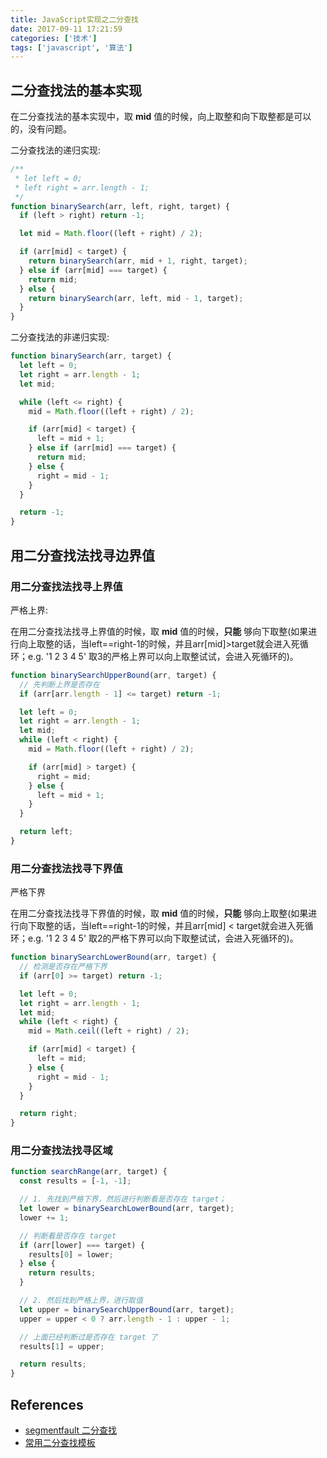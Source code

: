 ```yaml
---
title: JavaScript实现之二分查找
date: 2017-09-11 17:21:59
categories: ['技术']
tags: ['javascript', '算法']
---
```


## 二分查找法的基本实现

在二分查找法的基本实现中，取 **mid** 值的时候，向上取整和向下取整都是可以的，没有问题。

二分查找法的递归实现:

```js
/**
 * let left = 0;
 * left right = arr.length - 1;
 */
function binarySearch(arr, left, right, target) {
  if (left > right) return -1;

  let mid = Math.floor((left + right) / 2);

  if (arr[mid] < target) {
    return binarySearch(arr, mid + 1, right, target);
  } else if (arr[mid] === target) {
    return mid;
  } else {
    return binarySearch(arr, left, mid - 1, target);
  }
}
```

二分查找法的非递归实现:

```js
function binarySearch(arr, target) {
  let left = 0;
  let right = arr.length - 1;
  let mid;

  while (left <= right) {
    mid = Math.floor((left + right) / 2);

    if (arr[mid] < target) {
      left = mid + 1;
    } else if (arr[mid] === target) {
      return mid;
    } else {
      right = mid - 1;
    }
  }

  return -1;
}
```

<!-- more -->

## 用二分查找法找寻边界值

### 用二分查找法找寻上界值

严格上界:

在用二分查找法找寻上界值的时候，取 **mid** 值的时候，**只能** 够向下取整(如果进行向上取整的话，当left==right-1的时候，并且arr[mid]>target就会进入死循环；e.g. '1 2 3 4 5' 取3的严格上界可以向上取整试试，会进入死循环的)。

```js
function binarySearchUpperBound(arr, target) {
  // 先判断上界是否存在
  if (arr[arr.length - 1] <= target) return -1;

  let left = 0;
  let right = arr.length - 1;
  let mid;
  while (left < right) {
    mid = Math.floor((left + right) / 2);

    if (arr[mid] > target) {
      right = mid;
    } else {
      left = mid + 1;
    }
  }

  return left;
}
```

### 用二分查找法找寻下界值

严格下界

在用二分查找法找寻下界值的时候，取 **mid** 值的时候，**只能** 够向上取整(如果进行向下取整的话，当left==right-1的时候，并且arr[mid] < target就会进入死循环；e.g. '1 2 3 4 5' 取2的严格下界可以向下取整试试，会进入死循环的)。

```js
function binarySearchLowerBound(arr, target) {
  // 检测是否存在严格下界
  if (arr[0] >= target) return -1;

  let left = 0;
  let right = arr.length - 1;
  let mid;
  while (left < right) {
    mid = Math.ceil((left + right) / 2);

    if (arr[mid] < target) {
      left = mid;
    } else {
      right = mid - 1;
    }
  }

  return right;
}
```

### 用二分查找法找寻区域

```js
function searchRange(arr, target) {
  const results = [-1, -1];

  // 1. 先找到严格下界，然后进行判断看是否存在 target；
  let lower = binarySearchLowerBound(arr, target);
  lower += 1;

  // 判断看是否存在 target
  if (arr[lower] === target) {
    results[0] = lower;
  } else {
    return results;
  }

  // 2. 然后找到严格上界，进行取值
  let upper = binarySearchUpperBound(arr, target);
  upper = upper < 0 ? arr.length - 1 : upper - 1;

  // 上面已经判断过是否存在 target 了
  results[1] = upper;

  return results;
}
```

## References

- [segmentfault 二分查找](https://segmentfault.com/a/1190000008584438)
- [常用二分查找模板](http://blog.csdn.net/u012280578/article/details/56844778)
